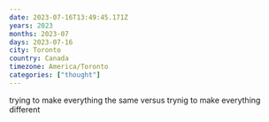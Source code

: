 ```yaml
---
date: 2023-07-16T13:49:45.171Z
years: 2023
months: 2023-07
days: 2023-07-16
city: Toronto
country: Canada
timezone: America/Toronto
categories: ["thought"]
---
```

trying to make everything the same versus trynig to make everything different
